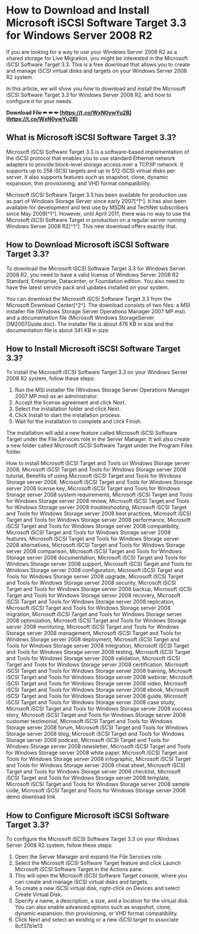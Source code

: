 
 
# How to Download and Install Microsoft iSCSI Software Target 3.3 for Windows Server 2008 R2
 
If you are looking for a way to use your Windows Server 2008 R2 as a shared storage for Live Migration, you might be interested in the Microsoft iSCSI Software Target 3.3. This is a free download that allows you to create and manage iSCSI virtual disks and targets on your Windows Server 2008 R2 system.
 
In this article, we will show you how to download and install the Microsoft iSCSI Software Target 3.3 for Windows Server 2008 R2, and how to configure it for your needs.
 
**Download File ✏ ✏ ✏ [https://t.co/WxN0ywYu2B](https://t.co/WxN0ywYu2B)**


 
## What is Microsoft iSCSI Software Target 3.3?
 
Microsoft iSCSI Software Target 3.3 is a software-based implementation of the iSCSI protocol that enables you to use standard Ethernet network adapters to provide block-level storage access over a TCP/IP network. It supports up to 256 iSCSI targets and up to 512 iSCSI virtual disks per server. It also supports features such as snapshot, clone, dynamic expansion, thin provisioning, and VHD format compatibility.
 
Microsoft iSCSI Software Target 3.3 has been available for production use as part of Windows Storage Server since early 2007[^1^]. It has also been available for development and test use by MSDN and TechNet subscribers since May 2009[^1^]. However, until April 2011, there was no way to use the Microsoft iSCSI Software Target in production on a regular server running Windows Server 2008 R2[^1^]. This new download offers exactly that.
 
## How to Download Microsoft iSCSI Software Target 3.3?
 
To download the Microsoft iSCSI Software Target 3.3 for Windows Server 2008 R2, you need to have a valid license of Windows Server 2008 R2 Standard, Enterprise, Datacenter, or Foundation edition. You also need to have the latest service pack and updates installed on your system.
 
You can download the Microsoft iSCSI Software Target 3.3 from the Microsoft Download Center[^2^]. The download consists of two files: a MSI installer file (Windows Storage Server Operations Manager 2007 MP.msi) and a documentation file (Microsoft Windows StorageServer OM2007Guide.doc). The installer file is about 476 KB in size and the documentation file is about 341 KB in size.
 
## How to Install Microsoft iSCSI Software Target 3.3?
 
To install the Microsoft iSCSI Software Target 3.3 on your Windows Server 2008 R2 system, follow these steps:
 
1. Run the MSI installer file (Windows Storage Server Operations Manager 2007 MP.msi) as an administrator.
2. Accept the license agreement and click Next.
3. Select the installation folder and click Next.
4. Click Install to start the installation process.
5. Wait for the installation to complete and click Finish.

The installation will add a new feature called Microsoft iSCSI Software Target under the File Services role in the Server Manager. It will also create a new folder called Microsoft iSCSI Software Target under the Program Files folder.
 
How to install Microsoft iSCSI Target and Tools on Windows Storage server 2008,  Microsoft iSCSI Target and Tools for Windows Storage server 2008 tutorial,  Benefits of using Microsoft iSCSI Target and Tools for Windows Storage server 2008,  Microsoft iSCSI Target and Tools for Windows Storage server 2008 license key,  Microsoft iSCSI Target and Tools for Windows Storage server 2008 system requirements,  Microsoft iSCSI Target and Tools for Windows Storage server 2008 review,  Microsoft iSCSI Target and Tools for Windows Storage server 2008 troubleshooting,  Microsoft iSCSI Target and Tools for Windows Storage server 2008 best practices,  Microsoft iSCSI Target and Tools for Windows Storage server 2008 performance,  Microsoft iSCSI Target and Tools for Windows Storage server 2008 compatibility,  Microsoft iSCSI Target and Tools for Windows Storage server 2008 features,  Microsoft iSCSI Target and Tools for Windows Storage server 2008 alternatives,  Microsoft iSCSI Target and Tools for Windows Storage server 2008 comparison,  Microsoft iSCSI Target and Tools for Windows Storage server 2008 documentation,  Microsoft iSCSI Target and Tools for Windows Storage server 2008 support,  Microsoft iSCSI Target and Tools for Windows Storage server 2008 configuration,  Microsoft iSCSI Target and Tools for Windows Storage server 2008 upgrade,  Microsoft iSCSI Target and Tools for Windows Storage server 2008 security,  Microsoft iSCSI Target and Tools for Windows Storage server 2008 backup,  Microsoft iSCSI Target and Tools for Windows Storage server 2008 recovery,  Microsoft iSCSI Target and Tools for Windows Storage server 2008 replication,  Microsoft iSCSI Target and Tools for Windows Storage server 2008 migration,  Microsoft iSCSI Target and Tools for Windows Storage server 2008 optimization,  Microsoft iSCSI Target and Tools for Windows Storage server 2008 monitoring,  Microsoft iSCSI Target and Tools for Windows Storage server 2008 management,  Microsoft iSCSI Target and Tools for Windows Storage server 2008 deployment,  Microsoft iSCSI Target and Tools for Windows Storage server 2008 integration,  Microsoft iSCSI Target and Tools for Windows Storage server 2008 testing,  Microsoft iSCSI Target and Tools for Windows Storage server 2008 validation,  Microsoft iSCSI Target and Tools for Windows Storage server 2008 certification,  Microsoft iSCSI Target and Tools for Windows Storage server 2008 training,  Microsoft iSCSI Target and Tools for Windows Storage server 2008 webinar,  Microsoft iSCSI Target and Tools for Windows Storage server 2008 video,  Microsoft iSCSI Target and Tools for Windows Storage server 2008 ebook,  Microsoft iSCSI Target and Tools for Windows Storage server 2008 guide,  Microsoft iSCSI Target and Tools for Windows Storage server 2008 case study,  Microsoft iSCSI Target and Tools for Windows Storage server 2008 success story,  Microsoft iSCSI Target and Tools for Windows Storage server 2008 customer testimonial,  Microsoft iSCSI Target and Tools for Windows Storage server 2008 forum,  Microsoft iSCSI Target and Tools for Windows Storage server 2008 blog,  Microsoft iSCSI Target and Tools for Windows Storage server 2008 podcast,  Microsoft iSCSI Target and Tools for Windows Storage server 2008 newsletter,  Microsoft iSCSI Target and Tools for Windows Storage server 2008 white paper,  Microsoft iSCSI Target and Tools for Windows Storage server 2008 infographic,  Microsoft iSCSI Target and Tools for Windows Storage server 2008 cheat sheet,  Microsoft iSCSI Target and Tools for Windows Storage server 2008 checklist,  Microsoft iSCSI Target and Tools for Windows Storage server 2008 template,  Microsoft iSCSI Target and Tools for Windows Storage server 2008 sample code,  Microsoft iSCSI Target and Tools for Windows Storage server 2008 demo download link
 
## How to Configure Microsoft iSCSI Software Target 3.3?
 
To configure the Microsoft iSCSI Software Target 3.3 on your Windows Server 2008 R2 system, follow these steps:

1. Open the Server Manager and expand the File Services role.
2. Select the Microsoft iSCSI Software Target feature and click Launch Microsoft iSCSI Software Target in the Actions pane.
3. This will open the Microsoft iSCSI Software Target console, where you can create and manage iSCSI virtual disks and targets.
4. To create a new iSCSI virtual disk, right-click on Devices and select Create Virtual Disk.
5. Specify a name, a description, a size, and a location for the virtual disk. You can also enable advanced options such as snapshot, clone, dynamic expansion, thin provisioning, or VHD format compatibility.
6. Click Next and select an existing or a new iSCSI target to associate 8cf37b1e13


